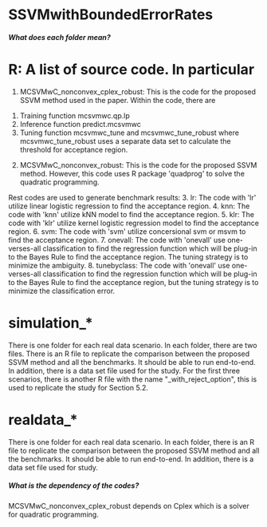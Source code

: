 # SSVMwithBoundedErrorRates

##### What does each folder mean? #####
# R: A list of source code. In particular
1. MCSVMwC_nonconvex_cplex_robust: This is the code for the proposed SSVM method used in the paper. Within the code, there are
1) Training function mcsvmwc.qp.lp
2) Inference function predict.mcsvmwc
3) Tuning function mcsvmwc_tune and mcsvmwc_tune_robust where mcsvmwc_tune_robust uses a separate data set to calculate the threshold for acceptance region.
2. MCSVMwC_nonconvex_robust: This is the code for the proposed SSVM method. However, this code uses R package 'quadprog' to solve the quadratic programming.

Rest codes are used to generate benchmark results:
3. lr: The code with 'lr' utilize linear logistic regression to find the acceptance region.
4. knn: The code with 'knn' utilize kNN model to find the acceptance region.
5. klr: The code with 'klr' utilize kernel logistic regression model to find the acceptance region.
6. svm: The code with 'svm' utilize concersional svm or msvm to find the acceptance region.
7. onevall: The code with 'onevall' use one-verses-all classification to find the regression function which will be plug-in to the Bayes Rule to find the acceptance region. The tuning strategy is to minimize the ambiguity.
8. tunebyclass: The code with 'onevall' use one-verses-all classification to find the regression function which will be plug-in to the Bayes Rule to find the acceptance region, but the tuning strategy is to minimize the classification error. 

# simulation_* #
There is one folder for each real data scenario. In each folder, there are two files. There is an R file to replicate the comparison between the proposed SSVM method and all the benchmarks. It should be able to run end-to-end. In addition, there is a data set file used for the study. For the first three scenarios, there is another R file with the name "_with_reject_option", this is used to replicate the study for Section 5.2.

# realdata_* #
There is one folder for each real data scenario. In each folder, there is an R file to replicate the comparison between the proposed SSVM method and all the benchmarks. It should be able to run end-to-end. In addition, there is a data set file used for study.  


##### What is the dependency of the codes? #####
MCSVMwC_nonconvex_cplex_robust depends on Cplex which is a solver for quadratic programming. 
